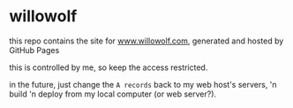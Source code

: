 # willowolf
this repo contains the site for www.willowolf.com, generated and hosted by GitHub Pages

this is controlled by me, so keep the access restricted.

in the future, just change the `A records` back to my web host's servers, 'n build 'n deploy from my local computer (or web server?).
